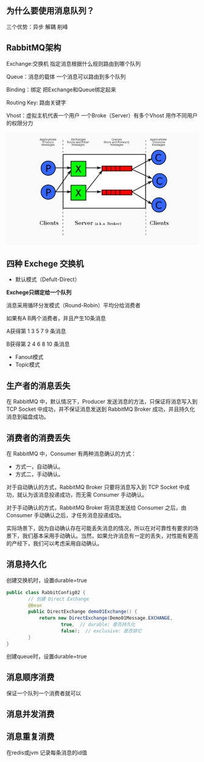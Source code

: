 
## 为什么要使用消息队列？

三个优势：异步 解耦 削峰

## RabbitMQ架构

Exchange:交换机 指定消息根据什么规则路由到哪个队列

Queue：消息的载体 一个消息可以路由到多个队列 

Binding：绑定 把Exchange和Queue绑定起来

Routing Key: 路由关键字

Vhost：虚拟主机代表一个用户 一个Broke（Server）有多个Vhost 用作不同用户的权限分力

![MQ机构图](../../../img/MQ/MQ架构.png)

## 四种 Exchege 交换机

- 默认模式（Defult-Direct）

**Exchege只绑定给一个队列**

消息采用循环分发模式（Round-Robin）平均分给消费者

如果有A B两个消费者，并且产生10条消息

A获得第 1 3 5 7 9 条消息

B获得第 2 4 6 8 10 条消息

- Fanout模式
- Topic模式

## 生产者的消息丢失

在 RabbitMQ 中，默认情况下，Producer 发送消息的方法，只保证将消息写入到 TCP Socket 中成功，并不保证消息发送到 RabbitMQ Broker 成功，并且持久化消息到磁盘成功。


## 消费者的消费丢失

在 RabbitMQ 中，Consumer 有两种消息确认的方式：

- 方式一，自动确认。
- 方式二，手动确认。

对于自动确认的方式，RabbitMQ Broker 只要将消息写入到 TCP Socket 中成功，就认为该消息投递成功，而无需 Consumer 手动确认。

对于手动确认的方式，RabbitMQ Broker 将消息发送给 Consumer 之后，由 Consumer 手动确认之后，才任务消息投递成功。

实际场景下，因为自动确认存在可能丢失消息的情况，所以在对可靠性有要求的场景下，我们基本采用手动确认。当然，如果允许消息有一定的丢失，对性能有更高的产经下，我们可以考虑采用自动确认。

 
## 消息持久化

创建交换机时，设置durable=true
```java
public class RabbitConfig02 {
        // 创建 Direct Exchange
        @Bean
        public DirectExchange demo01Exchange() {
            return new DirectExchange(Demo01Message.EXCHANGE,
                    true,  // durable: 是否持久化
                    false);  // exclusive: 是否排它
        }
}
```
创建queue时，设置durable=true
## 消息顺序消费

保证一个队列一个消费者就可以

## 消息并发消费

## 消息重复消费

在redis或jvm 记录每条消息的id值
